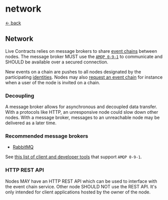# network

[← back](./)

## Network

Live Contracts relies on message brokers to share [event chains](https://github.com/legalthings/livecontracts-specs/tree/1f2cef267dfdf6fb694c3f8e878eb0af9a5cc284/01-event-chains/README.md) between nodes. The message broker MUST use the [`AMQP 0-9-1`](https://www.rabbitmq.com/resources/specs/amqp0-9-1.pdf) to communicate and SHOULD be available over a secured connection.

New events on a chain are pushes to all nodes designated by the participating [identities](https://github.com/legalthings/livecontracts-specs/tree/1f2cef267dfdf6fb694c3f8e878eb0af9a5cc284/02-identities/README.md). Nodes may also [request an event chain](https://github.com/legalthings/livecontracts-specs/tree/1f2cef267dfdf6fb694c3f8e878eb0af9a5cc284/14-chain-requests/README.md) for instance when a user of the node is invited on a chain.

### Decoupling

A message broker allows for asynchronous and decoupled data transfer. With a protocols like HTTP, an unresponsive node could slow down other nodes. With a message broker, messages to an unreachable node may be delivered as a later time.

### Recommended message brokers

* [RabbitMQ](https://www.rabbitmq.com/)

See [this list of client and developer tools](https://www.rabbitmq.com/devtools.html) that support `AMQP 0-9-1`.

### HTTP REST API

Nodes MAY have an HTTP REST API which can be used to interface with the event chain service. Other node SHOULD NOT use the REST API. It's only intended for client applications hosted by the owner of the node.

